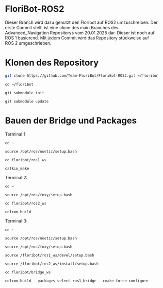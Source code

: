 # FloriBot-ROS2
Dieser Branch wird dazu genutzt den Floribot auf ROS2 umzuschreiben.
Der erste Commit stellt ist eine clone des main Branches des Advanced_Navigation Repositorys vom 20.01.2025 dar.
Dieser ist noch auf ROS 1 basierend.
Mit jedem Commit wird das Repository stückweise auf ROS 2 umgeschrieben.

# Klonen des Repository
```bash
git clone https://github.com/Team-FloriBot/FloriBot-ROS2.git ~/floribot
```
```
cd ~/floribot
```
```
git submodule init
```
```
git submodule update
```

# Bauen der Bridge und Packages
Terminal 1:
```
cd ~
```
```
source /opt/ros/noetic/setup.bash
```
```
cd floribot/ros1_ws
```
```
catkin_make
```
Terminal 2:
```
cd ~
```
```
source /opt/ros/foxy/setup.bash
```
```
cd floribot/ros2_ws
```
```
colcon build
```
Terminal 3:
```
cd ~
```
```
source /opt/ros/noetic/setup.bash
```
```
source /opt/ros/foxy/setup.bash
```
```
source /floribot/ros1_ws/devel/setup.bash
```
```
source /floribot/ros2_ws/install/setup.bash
```
```
cd floribot/bridge_ws
```
```
colcon build --packages-select ros1_bridge --cmake-force-configure
```
